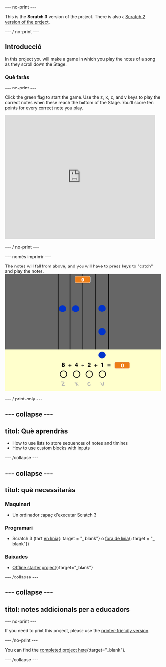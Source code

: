 \--- no-print \---

This is the **Scratch 3** version of the project. There is also a [Scratch 2 version of the project](https://projects.raspberrypi.org/en/projects/binary-hero-scratch2).

\--- / no-print \---

## Introducció

In this project you will make a game in which you play the notes of a song as they scroll down the Stage.

### Què faràs

\--- no-print \---

Click the green flag to start the game. Use the <kbd>z</kbd>, <kbd>x</kbd>, <kbd>c</kbd>, and <kbd>v</kbd> keys to play the correct notes when these reach the bottom of the Stage. You'll score ten points for every correct note you play.

<div class="scratch-preview">
  <iframe allowtransparency="true" width="485" height="402" src="https://scratch.mit.edu/projects/embed/259028053/?autostart=false" frameborder="0" scrolling="no"></iframe>
</div>

\--- / no-print \---

\--- només imprimir \---

The notes will fall from above, and you will have to press keys to "catch" and play the notes. ![aparador](images/showcase.png)

\--- / print-only \---

## \--- collapse \---

## títol: Què aprendràs

+ How to use lists to store sequences of notes and timings
+ How to use custom blocks with inputs

\--- /collapse \---

## \--- collapse \---

## títol: què necessitaràs

### Maquinari

+ Un ordinador capaç d'executar Scratch 3

### Programari

+ Scratch 3 (tant [en línia](http://rpf.io/scratchon){: target = "_ blank"} o [fora de línia](http://rpf.io/scratchoff){: target = "_ blank"})

### Baixades

+ [Offline starter project](http://rpf.io/p/en/binary-hero-go){:target="_blank"}

\--- /collapse \---

## \--- collapse \---

## títol: notes addicionals per a educadors

\--- no-print \---

If you need to print this project, please use the [printer-friendly version](https://projects.raspberrypi.org/en/projects/binary-hero/print).

\--- /no-print \---

You can find the [completed project here](http://rpf.io/p/en/binary-hero-get){:target="_blank"}.

\--- /collapse \---